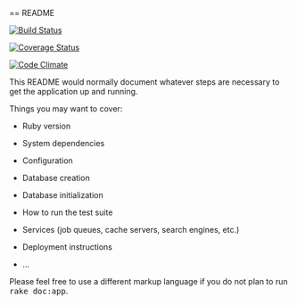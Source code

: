 == README

[![Build Status](https://travis-ci.org/snop-snov/rails_blog.png?branch=master)](https://travis-ci.org/snop-snov/rails_blog)

[![Coverage Status](https://coveralls.io/repos/snop-snov/rails_blog/badge.png)](https://coveralls.io/r/snop-snov/rails_blog)

[![Code Climate](https://codeclimate.com/github/snop-snov/rails_blog.png)](https://codeclimate.com/github/snop-snov/rails_blog)

This README would normally document whatever steps are necessary to get the
application up and running.

Things you may want to cover:

* Ruby version

* System dependencies

* Configuration

* Database creation

* Database initialization

* How to run the test suite

* Services (job queues, cache servers, search engines, etc.)

* Deployment instructions

* ...


Please feel free to use a different markup language if you do not plan to run
<tt>rake doc:app</tt>.
